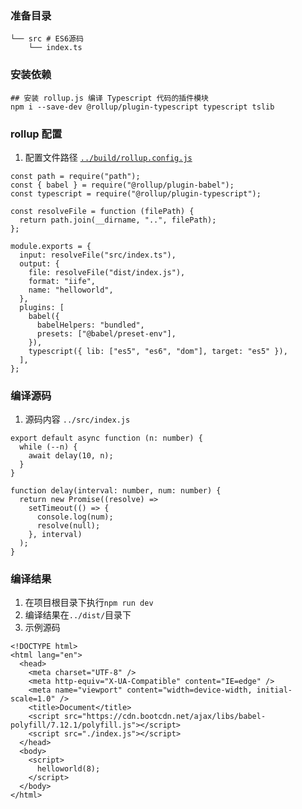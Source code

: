 ### 准备目录

```
└── src # ES6源码
    └── index.ts
```

### 安装依赖

```
## 安装 rollup.js 编译 Typescript 代码的插件模块
npm i --save-dev @rollup/plugin-typescript typescript tslib
```

### rollup 配置

1. 配置文件路径 [`../build/rollup.config.js`](../build/rollup.config.js)

```
const path = require("path");
const { babel } = require("@rollup/plugin-babel");
const typescript = require("@rollup/plugin-typescript");

const resolveFile = function (filePath) {
  return path.join(__dirname, "..", filePath);
};

module.exports = {
  input: resolveFile("src/index.ts"),
  output: {
    file: resolveFile("dist/index.js"),
    format: "iife",
    name: "helloworld",
  },
  plugins: [
    babel({
      babelHelpers: "bundled",
      presets: ["@babel/preset-env"],
    }),
    typescript({ lib: ["es5", "es6", "dom"], target: "es5" }),
  ],
};
```

### 编译源码

1. 源码内容 `../src/index.js`

```
export default async function (n: number) {
  while (--n) {
    await delay(10, n);
  }
}

function delay(interval: number, num: number) {
  return new Promise((resolve) =>
    setTimeout(() => {
      console.log(num);
      resolve(null);
    }, interval)
  );
}
```

### 编译结果

1. 在项目根目录下执行`npm run dev`
2. 编译结果在`../dist/`目录下
3. 示例源码

```
<!DOCTYPE html>
<html lang="en">
  <head>
    <meta charset="UTF-8" />
    <meta http-equiv="X-UA-Compatible" content="IE=edge" />
    <meta name="viewport" content="width=device-width, initial-scale=1.0" />
    <title>Document</title>
    <script src="https://cdn.bootcdn.net/ajax/libs/babel-polyfill/7.12.1/polyfill.js"></script>
    <script src="./index.js"></script>
  </head>
  <body>
    <script>
      helloworld(8);
    </script>
  </body>
</html>
```
